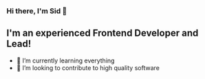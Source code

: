 ### Hi there, I'm Sid  👋


## I'm an experienced Frontend Developer and Lead!

- 🌱 I’m currently learning everything
- 👯 I’m looking to contribute to high quality software


<!--
- ⚡ Fun fact: I love to draw and play guitar / drums

<details>
  <summary>:zap: GitHub Stats</summary>

  <img align="left" alt="sidsehtty's GitHub Stats" src="https://github-readme-stats.sidshetty.vercel.app/api?username=sidshetty&show_icons=true&hide_border=true" />

</details>
-->
